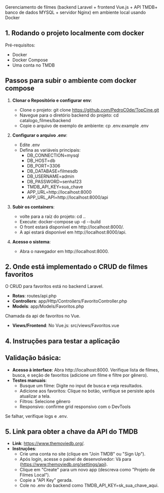 
Gerenciamento de filmes (backend Laravel + frontend Vue.js + API TMDB​ + banco de dados MYSQL + servidor Nginx) em ambiente local usando Docker

## 1. Rodando o projeto localmente com docker

Pré-requisitos:
- Docker
- Docker Compose
- Uma conta no TMDB

## Passos para subir o ambiente com docker compose

1. **Clonar o Repositório e configurar env**:
   - Clone o projeto: git clone https://github.com/PedroC0de/TopCine.git
   - Navegue para o diretório backend do projeto: cd catalogo_filmes/backend
   - Copie o arquivo de exemplo de ambiente: cp .env.example .env

2. **Configurar o arquivo .env**:
   - Edite .env
   - Defina as variáveis principais:
     - DB_CONNECTION=mysql
     - DB_HOST=db
     - DB_PORT=3306
     - DB_DATABASE=filmesdb 
     - DB_USERNAME=admin
     - DB_PASSWORD=senha123
     - TMDB_API_KEY=sua_chave
     - APP_URL=http://localhost:8000
     - APP_URL_API=http://localhost:8000/api

3. **Subir os containers**:
   - volte para a raíz do projeto: cd ..
   - Execute: docker-compose up -d --build
   - O front estará disponível em http://localhost:8000/.
   - A api estará disponível em http://localhost:8000/api.

5. **Acesso o sistema**:
   - Abra o navegador em http://localhost:8000.

## 2. Onde está implementado o CRUD de filmes favoritos

O CRUD para favoritos está no backend Laravel.

- **Rotas**: routes/api.php
- **Controllers**: app/Http/Controllers/FavoritoController.php
- **Models**: app/Models/Favoritos.php

Chamada da api de favoritos no Vue.
- **Views/Frontend**: No Vue.js: src/views/Favoritos.vue

## 4. Instruções para testar a aplicação

## Validação básica:
- **Acesso à interface**: Abra http://localhost:8000. Verifique lista de filmes, busca, e seção de favoritos (adicione um filme e filtre por gênero).
- **Testes manuais**:
  - Busque um filme: Digite no input de busca e veja resultados.
  - Adicione aos favoritos: Clique no botão, verifique se persiste após atualizar a tela.
  - Filtros: Selecione gênero
  - Responsivo:  confirme grid responsivo com o DevTools

Se falhar, verifique logs e .env.

## 5. Link para obter a chave da API do TMDB

- **Link**: https://www.themoviedb.org/.
- **Instruções**:
  - Crie uma conta no site (clique em "Join TMDB" ou "Sign Up").
  - Após login, acesse o painel de desenvolvedor: Vá para (https://www.themoviedb.org/settings/api).
  - Clique em "Create" para um novo app (descreva como "Projeto de Filmes Local").
  - Copie a "API Key" gerada.
  - Cole no .env do backend como TMDB_API_KEY=sk_sua_chave_aqui.
  
